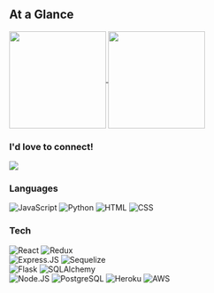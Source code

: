 ## At a Glance
<a href="https://github.com/drewlong314/drewlong314">
<img align="center" height="175" src="https://github-readme-stats.vercel.app/api?username=drewlong314&count_private=true&show_icons=true&theme=vue-dark&custom_title=Speeds%20and%20Feeds"/>
</a>
<a href="https://github.com/drewlong314/drewlong314">
<img align="center" height="175" src="https://github-readme-stats.vercel.app/api/top-langs/?username=drewlong314&exclude_repo=Prodigy&langs_count=6&theme=vue-dark&layout=compact&custom_title=Language%20Breakdown"/>
</a>

### I'd love to connect!
<a href="https://www.linkedin.com/in/drew-long-361772172/" target="_blank">
  <img src="https://img.shields.io/badge/LinkedIn-0077B5?style=for-the-badge&logo=linkedin" />
</a>

### Languages

![JavaScript](https://img.shields.io/badge/JavaScript-F7DF1E?style=for-the-badge&logo=javascript&logoColor=black)
![Python](https://img.shields.io/badge/Python-14354C?style=for-the-badge&logo=python&logoColor=white)
![HTML](https://img.shields.io/badge/html5-%23E34F26.svg?style=for-the-badge&logo=html5&logoColor=white)
![CSS](https://img.shields.io/badge/CSS-2965f1?&style=for-the-badge&logo=css3&logoColor=white)

### Tech

![React](https://img.shields.io/badge/React-20232A?style=for-the-badge&logo=react&logoColor=61DAFB)
![Redux](https://img.shields.io/badge/Redux-593D88?style=for-the-badge&logo=redux&logoColor=white)  
![Express.JS](https://img.shields.io/badge/Express.js-404D59?style=for-the-badge)
![Sequelize](https://img.shields.io/badge/-sequelize-white?logo=sequelize&style=for-the-badge)  
![Flask](https://img.shields.io/badge/Flask-000000?style=for-the-badge&logo=flask&logoColor=white)
![SQLAlchemy](https://img.shields.io/badge/SQLALCHEMY-800020?style=for-the-badge)  
![Node.JS](https://img.shields.io/badge/Node.js-43853D?style=for-the-badge&logo=node.js&logoColor=white)
![PostgreSQL](https://img.shields.io/badge/PostgreSQL-316192?style=for-the-badge&logo=postgresql&logoColor=white)
![Heroku](https://img.shields.io/badge/Heroku-430098?style=for-the-badge&logo=heroku&logoColor=white)
![AWS](https://img.shields.io/badge/AWS-%23FF9900.svg?style=for-the-badge&logo=amazon-aws&logoColor=white)
